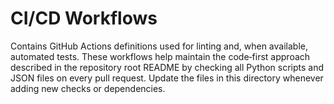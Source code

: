 # CI/CD Workflows

Contains GitHub Actions definitions used for linting and, when available,
automated tests. These workflows help maintain the code‑first approach
described in the repository root README by checking all Python scripts and
JSON files on every pull request. Update the files in this directory whenever
adding new checks or dependencies.
